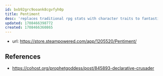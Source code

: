 ```yaml
---
id: bxb92grc9ooank8cgvfyh0p
title: Pentiment
desc: 'replaces traditional rpg stats with character traits to fantastic effect.'
updated: 1708466398772
created: 1708466360865
---
```


- url: https://store.steampowered.com/app/1205520/Pentiment/

## References

- https://cohost.org/prophetgoddess/post/845893-declarative-crusader
